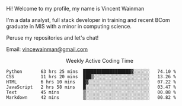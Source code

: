 Hi! Welcome to my profile, my name is Vincent Wainman

I'm a data analyst, full stack developer in training and recent BCom graduate in MIS with a minor in computing science. 

Peruse my repositories and let's chat!

Email: vincewainman@gmail.com

<p align="center"> Weekly Active Coding Time </p>
<!--START_SECTION:waka-->

```text
Python       63 hrs 25 mins  ██████████████████▓░░░░░░   74.10 %
CSS          11 hrs 20 mins  ███▒░░░░░░░░░░░░░░░░░░░░░   13.26 %
HTML         6 hrs 10 mins   █▓░░░░░░░░░░░░░░░░░░░░░░░   07.22 %
JavaScript   2 hrs 58 mins   █░░░░░░░░░░░░░░░░░░░░░░░░   03.47 %
Text         45 mins         ▒░░░░░░░░░░░░░░░░░░░░░░░░   00.88 %
Markdown     42 mins         ▒░░░░░░░░░░░░░░░░░░░░░░░░   00.82 %
```

<!--END_SECTION:waka-->
